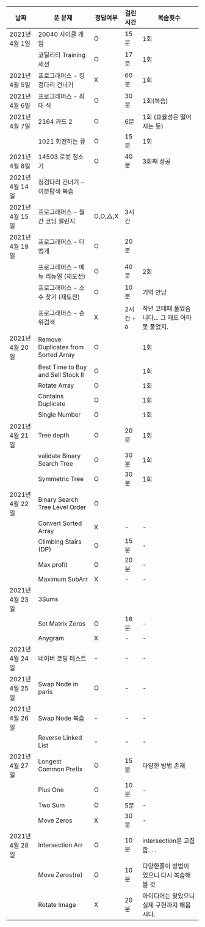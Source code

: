 |날짜|푼 문제|정답여부|걸린 시간|복습횟수|
|----|----|----|----|----|
|2021년 4월 1일 |20040 사이클 게임|O|15분|1회|
| |코딜리티 Training 세션|O|17분|1회|
|2021년 4월 5일|프로그래머스 - 징검다리 건너기|X|60분|1회
|2021년 4월 6일|프로그래머스 - 최대 식|O|30분|1회(복습)
|2021년 4월 7일| 2164 카드 2|O|6분|1회 (효율성은 떨어지는 듯)|
| |1021 회전하는 큐|O|15분|1회|
|2021년 4월 8일| 14503 로봇 청소기| O | 40분| 3회째 성공
|2021년 4월 14일|징검다리 건너기 - 이분탐색 복습
|2021년 4월 15일|프로그래머스 - 월간 코딩 챌린지|O,O,△,X|3시간|
|2021년 4월 19일|프로그래머스 - 더 맵게 | O | 20분
| |프로그래머스 - 메뉴 리뉴얼 (재도전) | O | 40분 | 2회|
| |프로그래머스 - 소수 찾기 (재도전) | O | 10분 | 기억 안남|
| |프로그래머스 - 순위검색 | X | 2시간 + a | 작년 코테때 풀었습니다... 그 때도 아마 못 풀었지.
|2021년 4월 20일| Remove Duplicates from Sorted Array | O | | 1회| 
| | Best Time to Buy and Sell Stock II | O | | 1회| 
| | Rotate Array | O | | 1회| 
| | Contains Duplicate | O | | 1회|
| | Single Number | O | | 1회|
|2021년 4월 21일|Tree depth|O |20분|1회|
| |validate Binary Search Tree|O|30분|1회|
| |Symmetric Tree |O|30분|1회|
|2021년 4월 22일|Binary Search Tree Level Order|O| | |
| |Convert Sorted Array | X | - | - |
| |Climbing Stairs (DP) | O | 15분 | - |
| |Max profit|O|20분|-|
| |Maximum SubArr|X|-|-|
|2021년 4월 23일| 3Sums ||
| |Set Matrix Zeros|O|16분|-|
| |Anygram|X|-|-|
|2021년 4월 24일| 네이버 코딩 테스트| - | - | - | 
|2021년 4월 25일| Swap Node in paris| O | - | - |
|2021년 4월 26일| Swap Node 복습 | - | - | - |
| |Reverse Linked List| - | - | - |
|2021년 4월 27일| Longest Common Prefix | O | 15분 | 다양한 방법 존재 |
| | Plus One | O |10분 | - |
| | Two Sum | O | 5분 | - |
| | Move Zeros | X | 30분 | - | 
|2021년 4월 28일|Intersection Arr| O | 10분 | intersection은 교집합. . . |
| | Move Zeros(re) | O | 10분 | 다양한풀이 방법이 있으니 다시 복습해볼 것 |
| | Rotate Image | X | 20분 | 아이디어는 맞았으니 실제 구현까지 해봅시다. |  


 
